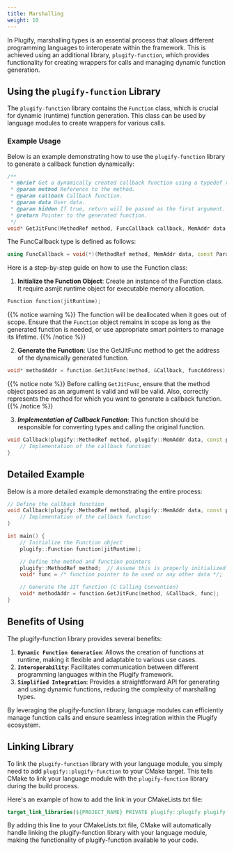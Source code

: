```yaml
---
title: Marshalling
weight: 10
---
```


In Plugify, marshalling types is an essential process that allows different programming languages to interoperate within the framework. This is achieved using an additional library, `plugify-function`, which provides functionality for creating wrappers for calls and managing dynamic function generation.

## Using the `plugify-function` Library

The `plugify-function` library contains the `Function` class, which is crucial for dynamic (runtime) function generation. This class can be used by language modules to create wrappers for various calls.

### Example Usage

Below is an example demonstrating how to use the `plugify-function` library to generate a callback function dynamically:

```cpp
/**
 * @brief Get a dynamically created callback function using a typedef represented as a string.
 * @param method Reference to the method.
 * @param callback Callback function.
 * @param data User data.
 * @param hidden If true, return will be passed as the first argument.
 * @return Pointer to the generated function.
 */
void* GetJitFunc(MethodRef method, FuncCallback callback, MemAddr data, HiddenParam hidden);
```

The FuncCallback type is defined as follows:
```cpp
using FuncCallback = void(*)(MethodRef method, MemAddr data, const Parameters* params, uint8_t count, const ReturnValue* ret);
```

Here is a step-by-step guide on how to use the Function class:

1. **Initialize the Function Object**: Create an instance of the Function class. It require asmjit runtime object for executable memory allocation.
```cpp
Function function(jitRuntime);
```
{{% notice warning %}}
The function will be deallocated when it goes out of scope. Ensure that the `Function` object remains in scope as long as the generated function is needed, or use appropriate smart pointers to manage its lifetime.
{{% /notice %}}

2. **Generate the Function**: Use the GetJitFunc method to get the address of the dynamically generated function.
```cpp
void* methodAddr = function.GetJitFunc(method, &Callback, funcAddress);
```
{{% notice note %}}
Before calling `GetJitFunc`, ensure that the method object passed as an argument is valid and will be valid. Also, correctly represents the method for which you want to generate a callback function.
{{% /notice %}}

3. ***Implementation of Callback Function***: This function should be responsible for converting types and calling the original function. 
```cpp
void Callback(plugify::MethodRef method, plugify::MemAddr data, const plugify::Parameters* params, uint8_t count, const plugify::ReturnValue* ret) {
    // Implementation of the callback function
}
```

## Detailed Example

Below is a more detailed example demonstrating the entire process:
```cpp
// Define the callback function
void Callback(plugify::MethodRef method, plugify::MemAddr data, const plugify::Parameters* params, uint8_t count, const plugify::ReturnValue* ret) {
    // Implementation of the callback function
}

int main() {
	// Initialize the Function object
	plugify::Function function(jitRuntime);

	// Define the method and function pointers
	plugify::MethodRef method;  // Assume this is properly initialized from plugify core
	void* func = /* function pointer to be used or any other data */;

	// Generate the JIT function (C Calling Convention)
	void* methodAddr = function.GetJitFunc(method, &Callback, func);
}
```

## Benefits of Using
The plugify-function library provides several benefits:

1. **`Dynamic Function Generation`**: Allows the creation of functions at runtime, making it flexible and adaptable to various use cases.
2. **`Interoperability`**: Facilitates communication between different programming languages within the Plugify framework.
3. **`Simplified Integration`**: Provides a straightforward API for generating and using dynamic functions, reducing the complexity of marshalling types.

By leveraging the plugify-function library, language modules can efficiently manage function calls and ensure seamless integration within the Plugify ecosystem.

## Linking Library

To link the `plugify-function` library with your language module, you simply need to add `plugify::plugify-function` to your CMake target. This tells CMake to link your language module with the `plugify-function` library during the build process.

Here's an example of how to add the link in your CMakeLists.txt file:

```cmake
target_link_libraries(${PROJECT_NAME} PRIVATE plugify::plugify plugify::plugify-function)
```

By adding this line to your CMakeLists.txt file, CMake will automatically handle linking the plugify-function library with your language module, making the functionality of plugify-function available to your code.
